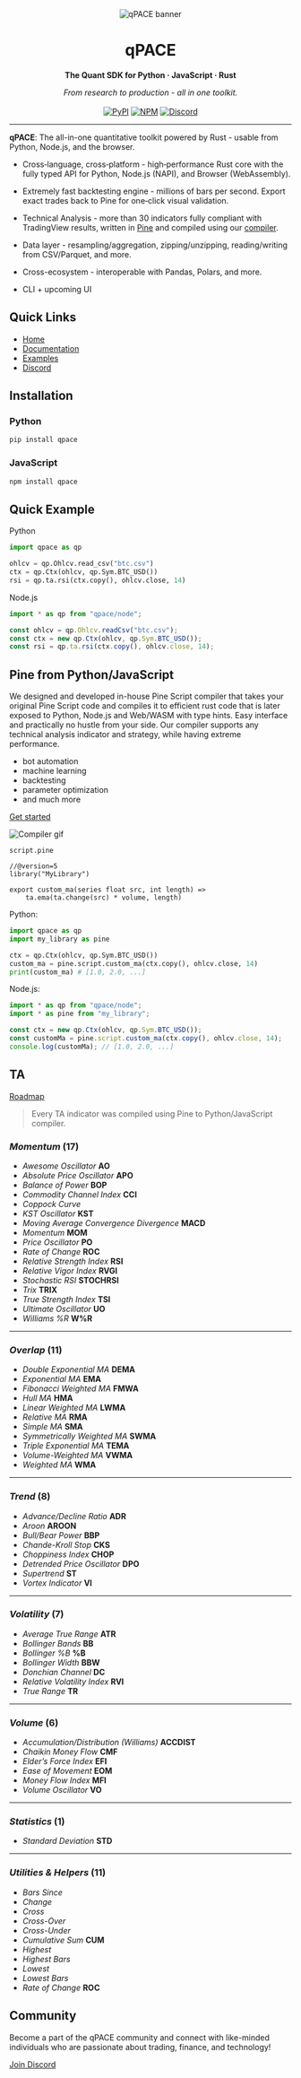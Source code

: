 <div align="center">
  <img src="static/banner.svg" alt="qPACE banner" />
  <h1>qPACE</h1>
  <p><strong>The Quant SDK for Python&nbsp;·&nbsp;JavaScript&nbsp;·&nbsp;Rust</strong></p>
  <em>From research to production - all in one toolkit.</em>
  <br/>
  <br/>
  <a href="https://pypi.org/project/qpace/"><img src="https://img.shields.io/pypi/v/qpace?color=blue&label=pypi" alt="PyPI"></a>
  <a href="https://www.npmjs.com/package/qpace"><img src="https://img.shields.io/npm/v/qpace?color=red&label=npm" alt="NPM"></a>
  <a href="https://qpace.dev/discord"><img src="https://discordapp.com/api/guilds/1238782377229160498/widget.png?style=shield" alt="Discord"></a>
  <br/>
</div>

  <!-- <a href="https://qpace.dev/discord"><img src="https://cdn.nersent.com/public/badges/discord.svg" alt="Discord"></a> -->
<!-- <iframe src="https://discord.com/widget?id=1238782377229160498&theme=dark" width="350" height="500" allowtransparency="true" frameborder="0" sandbox="allow-popups allow-popups-to-escape-sandbox allow-same-origin allow-scripts"></iframe> -->
---

**qPACE**: The all-in-one quantitative toolkit powered by Rust - usable from Python, Node.js, and the browser.

- Cross‑language, cross‑platform - high‑performance Rust core with the fully typed API for Python, Node.js (NAPI), and Browser (WebAssembly).

- Extremely fast backtesting engine - millions of bars per second. Export exact trades back to Pine for one‑click visual validation.

- Technical Analysis - more than 30 indicators fully compliant with TradingView results, written in [Pine](/content/ta.pine) and compiled using our [compiler](#pine-from-pythonjavascript).

- Data layer - resampling/aggregation, zipping/unzipping, reading/writing from CSV/Parquet, and more.

- Cross-ecosystem - interoperable with Pandas, Polars, and more.

- CLI + upcoming UI

## Quick Links

- [Home](https://qpace.dev)
- [Documentation](/DOCS.md)
- [Examples](/https://github.com/nersent/qpace-examples)
- [Discord](https://qpace.dev/discord)

## Installation

### Python

```bash
pip install qpace
```

### JavaScript

```bash
npm install qpace
```

## Quick Example

Python

```python
import qpace as qp

ohlcv = qp.Ohlcv.read_csv("btc.csv")
ctx = qp.Ctx(ohlcv, qp.Sym.BTC_USD())
rsi = qp.ta.rsi(ctx.copy(), ohlcv.close, 14)
```

Node.js

```javascript
import * as qp from "qpace/node";

const ohlcv = qp.Ohlcv.readCsv("btc.csv");
const ctx = new qp.Ctx(ohlcv, qp.Sym.BTC_USD());
const rsi = qp.ta.rsi(ctx.copy(), ohlcv.close, 14);
```

## Pine from Python/JavaScript

We designed and developed in-house Pine Script compiler that takes your original Pine Script code and compiles it to efficient rust code that is later exposed to Python, Node.js and Web/WASM with type hints. Easy interface and practically no hustle from your side. Our compiler supports any technical analysis indicator and strategy, while having extreme performance.

- bot automation
- machine learning
- backtesting
- parameter optimization
- and much more

[Get started](https://qpace.dev)

![Compiler gif](/static/compiler.gif)

`script.pine`

```pine
//@version=5
library("MyLibrary")

export custom_ma(series float src, int length) =>
    ta.ema(ta.change(src) * volume, length)
```

Python:

```python
import qpace as qp
import my_library as pine

ctx = qp.Ctx(ohlcv, qp.Sym.BTC_USD())
custom_ma = pine.script.custom_ma(ctx.copy(), ohlcv.close, 14)
print(custom_ma) # [1.0, 2.0, ...]
```

Node.js:

```javascript
import * as qp from "qpace/node";
import * as pine from "my_library"; 

const ctx = new qp.Ctx(ohlcv, qp.Sym.BTC_USD());
const customMa = pine.script.custom_ma(ctx.copy(), ohlcv.close, 14);
console.log(customMa); // [1.0, 2.0, ...]
```

## TA

[Roadmap](https://github.com/nersent/qpace/issues/7)

> Every TA indicator was compiled using Pine to Python/JavaScript compiler.

### _Momentum_ (17)

- _Awesome Oscillator_ **AO**
- _Absolute Price Oscillator_ **APO**
- _Balance of Power_ **BOP**
- _Commodity Channel Index_ **CCI**
- _Coppock Curve_
- _KST Oscillator_ **KST**
- _Moving Average Convergence Divergence_ **MACD**
- _Momentum_ **MOM**
- _Price Oscillator_ **PO**
- _Rate of Change_ **ROC**
- _Relative Strength Index_ **RSI**
- _Relative Vigor Index_ **RVGI**
- _Stochastic RSI_ **STOCHRSI**
- _Trix_ **TRIX**
- _True Strength Index_ **TSI**
- _Ultimate Oscillator_ **UO**
- _Williams %R_ **W%R**

---

### _Overlap_ (11)

- _Double Exponential MA_ **DEMA**
- _Exponential MA_ **EMA**
- _Fibonacci Weighted MA_ **FMWA**
- _Hull MA_ **HMA**
- _Linear Weighted MA_ **LWMA**
- _Relative MA_ **RMA**
- _Simple MA_ **SMA**
- _Symmetrically Weighted MA_ **SWMA**
- _Triple Exponential MA_ **TEMA**
- _Volume-Weighted MA_ **VWMA**
- _Weighted MA_ **WMA**

---

### _Trend_ (8)

- _Advance/Decline Ratio_ **ADR**
- _Aroon_ **AROON**
- _Bull/Bear Power_ **BBP**
- _Chande-Kroll Stop_ **CKS**
- _Choppiness Index_ **CHOP**
- _Detrended Price Oscillator_ **DPO**
- _Supertrend_ **ST**
- _Vortex Indicator_ **VI**

---

### _Volatility_ (7)

- _Average True Range_ **ATR**
- _Bollinger Bands_ **BB**
- _Bollinger %B_ **%B**
- _Bollinger Width_ **BBW**
- _Donchian Channel_ **DC**
- _Relative Volatility Index_ **RVI**
- _True Range_ **TR**

---

### _Volume_ (6)

- _Accumulation/Distribution (Williams)_ **ACCDIST**
- _Chaikin Money Flow_ **CMF**
- _Elder’s Force Index_ **EFI**
- _Ease of Movement_ **EOM**
- _Money Flow Index_ **MFI**
- _Volume Oscillator_ **VO**

---

### _Statistics_ (1)

- _Standard Deviation_ **STD**

---

### _Utilities & Helpers_ (11)

- _Bars Since_
- _Change_
- _Cross_
- _Cross-Over_
- _Cross-Under_
- _Cumulative Sum_ **CUM**
- _Highest_
- _Highest Bars_
- _Lowest_
- _Lowest Bars_
- _Rate of Change_ **ROC**

## Community

Become a part of the qPACE community and connect with like-minded individuals who are passionate about trading, finance, and technology!

[Join Discord](https://qpace.dev/discord)
